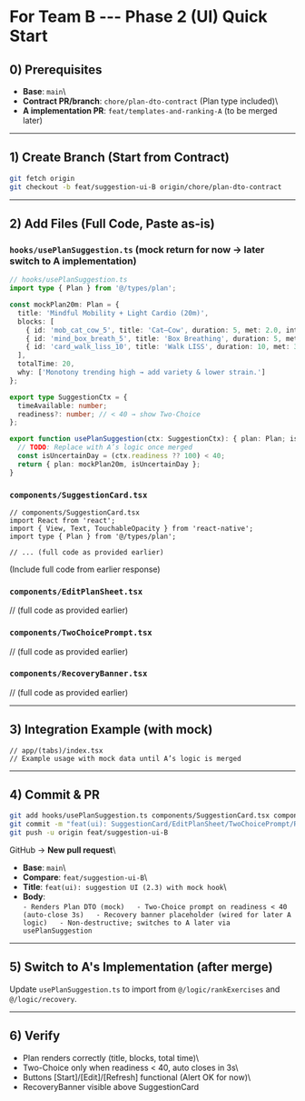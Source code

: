 # For Team B --- Phase 2 (UI) Quick Start

## 0) Prerequisites

-   **Base**: `main`\
-   **Contract PR/branch**: `chore/plan-dto-contract` (Plan type
    included)\
-   **A implementation PR**: `feat/templates-and-ranking-A` (to be
    merged later)

------------------------------------------------------------------------

## 1) Create Branch (Start from Contract)

``` bash
git fetch origin
git checkout -b feat/suggestion-ui-B origin/chore/plan-dto-contract
```

------------------------------------------------------------------------

## 2) Add Files (Full Code, Paste as-is)

### `hooks/usePlanSuggestion.ts` (mock return for now → later switch to A implementation)

``` ts
// hooks/usePlanSuggestion.ts
import type { Plan } from '@/types/plan';

const mockPlan20m: Plan = {
  title: 'Mindful Mobility + Light Cardio (20m)',
  blocks: [
    { id: 'mob_cat_cow_5', title: 'Cat–Cow', duration: 5, met: 2.0, intensity: 'low', category: 'mobility' },
    { id: 'mind_box_breath_5', title: 'Box Breathing', duration: 5, met: 1.5, intensity: 'low', category: 'mindfulness' },
    { id: 'card_walk_liss_10', title: 'Walk LISS', duration: 10, met: 3.0, intensity: 'med', category: 'cardio' }
  ],
  totalTime: 20,
  why: ['Monotony trending high → add variety & lower strain.']
};

export type SuggestionCtx = {
  timeAvailable: number;
  readiness?: number; // < 40 → show Two-Choice
};

export function usePlanSuggestion(ctx: SuggestionCtx): { plan: Plan; isUncertainDay: boolean } {
  // TODO: Replace with A’s logic once merged
  const isUncertainDay = (ctx.readiness ?? 100) < 40;
  return { plan: mockPlan20m, isUncertainDay };
}
```

### `components/SuggestionCard.tsx`

``` tsx
// components/SuggestionCard.tsx
import React from 'react';
import { View, Text, TouchableOpacity } from 'react-native';
import type { Plan } from '@/types/plan';

// ... (full code as provided earlier)
```

(Include full code from earlier response)

### `components/EditPlanSheet.tsx`

// (full code as provided earlier)

### `components/TwoChoicePrompt.tsx`

// (full code as provided earlier)

### `components/RecoveryBanner.tsx`

// (full code as provided earlier)

------------------------------------------------------------------------

## 3) Integration Example (with mock)

``` tsx
// app/(tabs)/index.tsx
// Example usage with mock data until A’s logic is merged
```

------------------------------------------------------------------------

## 4) Commit & PR

``` bash
git add hooks/usePlanSuggestion.ts components/SuggestionCard.tsx components/EditPlanSheet.tsx components/TwoChoicePrompt.tsx components/RecoveryBanner.tsx
git commit -m "feat(ui): SuggestionCard/EditPlanSheet/TwoChoicePrompt/RecoveryBanner + mock hook"
git push -u origin feat/suggestion-ui-B
```

GitHub → **New pull request**\
- **Base**: `main`\
- **Compare**: `feat/suggestion-ui-B`\
- **Title**: `feat(ui): suggestion UI (2.3) with mock hook`\
- **Body**:\
`- Renders Plan DTO (mock)   - Two-Choice prompt on readiness < 40 (auto-close 3s)   - Recovery banner placeholder (wired for later A logic)   - Non-destructive; switches to A later via usePlanSuggestion`

------------------------------------------------------------------------

## 5) Switch to A's Implementation (after merge)

Update `usePlanSuggestion.ts` to import from `@/logic/rankExercises` and
`@/logic/recovery`.

------------------------------------------------------------------------

## 6) Verify

-   Plan renders correctly (title, blocks, total time)\
-   Two-Choice only when readiness \< 40, auto closes in 3s\
-   Buttons \[Start\]/\[Edit\]/\[Refresh\] functional (Alert OK for
    now)\
-   RecoveryBanner visible above SuggestionCard
